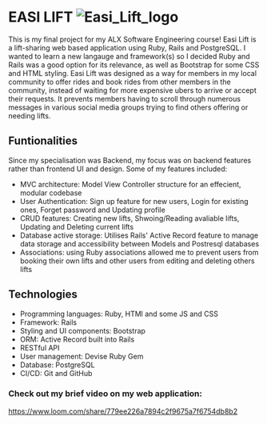 # EASI LIFT ![Easi_Lift_logo](https://github.com/Serinajefthas/Easi_Lift/assets/95409426/3231cff5-4463-41eb-ba96-8a8caba3aa0b)

This is my final project for my ALX Software Engineering course! Easi Lift is a lift-sharing web based application using Ruby, Rails and PostgreSQL. I wanted to learn a new langauge and framework(s) so I decided Ruby and Rails was a good option for its relevance, as well as Bootstrap for some CSS and HTML styling. Easi Lift was designed as a way for members in my local community to offer rides and book rides from other members in the community, instead of waiting for more expensive ubers to arrive or accept their requests. It prevents members having to scroll through numerous messages in various social media groups trying to find others offering or needing lifts.

## Funtionalities
Since my specialisation was Backend, my focus was on backend features rather than frontend UI and design. Some of my features included:
- MVC architecture: Model View Controller structure for an effecient, modular codebase
- User Authentication: Sign up feature for new users, Login for existing ones, Forget password and Updating profile
- CRUD features: Creating new lifts, Shwoing/Reading avaliable lifts, Updating and Deleting current lifts
- Database active storage: Utilises Rails' Active Record feature to manage data storage and accessibility between Models and Postresql databases
- Associations: using Ruby associations allowed me to prevent users from booking their own lifts and other users from editing and deleting others lifts

## Technologies
- Programming languages: Ruby, HTMl and some JS and CSS
- Framework: Rails
- Styling and UI components: Bootstrap
- ORM: Active Record built into Rails
- RESTful API
- User management: Devise Ruby Gem
- Database: PostgreSQL
- CI/CD: Git and GitHub


### Check out my brief video on my web application:
https://www.loom.com/share/779ee226a7894c2f9675a7f6754db8b2

